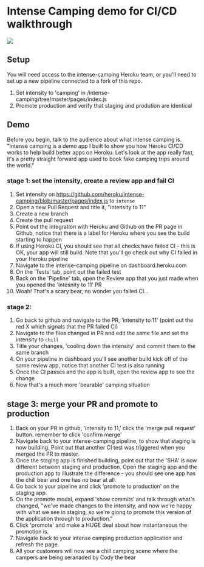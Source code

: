 # Intense Camping demo for CI/CD walkthrough

![](http://d.pr/i/v4wMgs+)

## Setup

You will need access to the intense-camping Heroku team, or you'll need to set up a new pipeline connected to a fork of this repo. 

1. Set intensity to 'camping' in /intense-camping/tree/master/pages/index.js 
2. Promote production and verify that staging and prodution are identical

## Demo

Before you begin, talk to the audience about what intense camping is. "Intense camping is a demo app I built to show you how Heroku CI/CD works to help build better apps on Heroku. Let's look at the app really fast, it's a pretty straight forward app used to book fake camping trips around the world." 

### stage 1: set the intensity, create a review app and fail CI
1. Set intensity on https://github.com/heroku/intense-camping/blob/master/pages/index.js to `intense`
2. Open a new Pull Request and title it, "intensity to 11" 
3. Create a new branch 
4. Create the pull request
5. Point out the integration with Heroku and Github on the PR page in Github, notice that there is a label for Heroku where you see the build starting to happen
6. If using Heroku CI, you should see that all checks have failed CI - this is OK, your app will still build. Note that you'll go check out why CI failed in your Heroku pipeline
7. Navigate to the intense-camping pipeline on dashboard.heroku.com
8. On the 'Tests' tab, point out the failed test
9. Back on the 'Pipeline' tab, open the Review app that you just made when you opened the 'intesnity to 11' PR
10. Woah! That's a scary bear, no wonder you failed CI... 

### stage 2: 
1. Go back to github and navigate to the PR, 'intensity to 11' (point out the red X which signals that the PR failed CI)
2. Navigate to the files changed in PR and edit the same file and set the intensity to `chill`
3. Title your changes, 'cooling down the intensity' and commit them to the same branch 
4. On your pipeline in dashboard you'll see another build kick off of the same review app, notice that another CI test is also running
5. Once the CI passes and the app is built, open the review app to see the change 
6. Now that's a much more 'bearable' camping situation

## stage 3: merge your PR and promote to production
1. Back on your PR in github, 'intensity to 11,' click the 'merge pull request' button. remember to click 'confirm merge'
2. Navigate back to your intense-camping pipeline, to show that staging is now building. Point out that another CI test was triggered when you merged the PR to master. 
3. Once the staging app is finished building, point out that the 'SHA' is now different between staging and production. Open the staging app and the production app to illustrate the difference - you should see one app has the chill bear and one has no bear at all. 
4. Go back to your pipeline and click 'promote to production' on the staging app. 
6. On the promote modal, expand 'show commits' and talk through what's changed, "we've made changes to the intensity, and now we're happy with what we see in staging, so we're giong to promote this version of the application through to production." 
7. Click 'promote' and make a HUGE deal about how instantaneous the promotion is. 
8. Navigate back to your intense camping production application and refresh the page. 
9. All your customers will now see a chill camping scene where the campers are being seranaded by Cody the bear 
